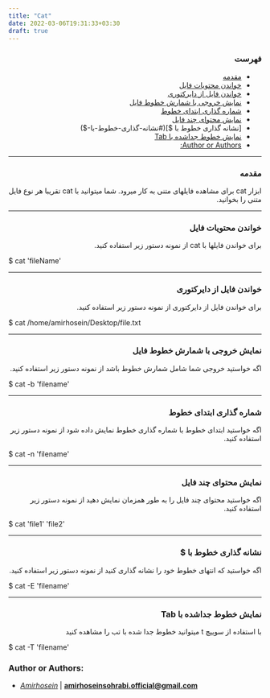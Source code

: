 ```yaml
---
title: "Cat"
date: 2022-03-06T19:31:33+03:30
draft: true
---
```


<div dir='rtl'>


### فهرست

  - [مقدمه](#مقدمه)
  - [خواندن محتویات فایل](#خواندن-محتویات-فایل)
  - [خواندن فایل از دایرکتوری](#خواندن-فایل-از-دایرکتوری)
  - [نمایش خروجی با شمارش خطوط فایل](#نمایش-خروجی-با-شمارش-خطوط-فایل)
  - [شماره گذاری ابتدای خطوط](#شماره-گذاری-ابتدای-خطوط)
  - [نمایش محتوای چند فایل](#نمایش-محتوای-چند-فایل)
  - [نشانه گذاری خطوط با $](#نشانه-گذاری-خطوط-با-$)
  - [نمایش خطوط جداشده با Tab](#نمایش-خطوط-جداشده-با-tab)
  - [Author or Authors:](#author-or-authors)
</div>

---
<div dir='rtl'>

### مقدمه
ابزار cat
برای مشاهده فایلهای متنی به کار میرود. شما میتوانید با cat
تقریبا هر نوع فایل متنی را بخوانید.
</div>

---
<div dir='rtl'>

### خواندن محتویات فایل

برای خواندن فایلها با cat از نمونه دستور زیر استفاده کنید.
</div>
$ cat 'fileName'

---
<div dir='rtl'>

### خواندن فایل از دایرکتوری

برای خواندن فایل از دایرکتوری از نمونه دستور زیر استفاده کنید.
</div>
$ cat /home/amirhosein/Desktop/file.txt

---
<div dir='rtl'>

### نمایش خروجی با شمارش خطوط فایل 
اگه خواستید خروجی شما شامل شمارش خطوط باشد از نمونه دستور زیر استفاده کنید.
</div>
$ cat -b 'filename'

---
<div dir='rtl'>

### شماره گذاری ابتدای خطوط
اگه خواستید ابتدای خطوط با شماره گذاری خطوط نمایش داده شود از نمونه دستور زیر استفاده کنید.
</div>
$ cat -n 'filename'

---
<div dir='rtl'>

### نمایش محتوای چند فایل
اگه خواستید محتوای چند فایل را به طور همزمان نمایش دهید از نمونه دستور زیر استفاده کنید.
</div>
$ cat 'file1' 'file2'

---
<div dir='rtl'>

### نشانه گذاری خطوط با $
اگه خواستید که انتهای خطوط خود را نشانه گذاری کنید از نمونه دستور زیر استفاده کنید.
</div>
$ cat -E 'filename'

---
<div dir='rtl'>

### نمایش خطوط جداشده با Tab
با استفاده از سوییچ t میتوانید خطوط جدا شده با تب را مشاهده کنید
</div>
$ cat -T 'filename'

### Author or Authors:

- *[Amirhosein](https://github.com/amirhoseinsb)* | **<amirhoseinsohrabi.official@gmail.com>**

